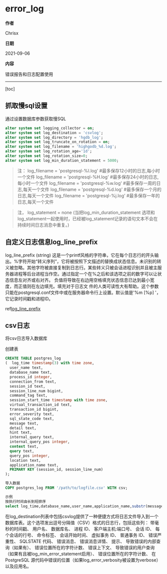 
# error_log

**作者**

Chrisx

**日期**

2021-09-06

**内容**

错误报告和日志配置使用

----

[toc]

## 抓取慢sql设置

通过设置数据库参数获取慢SQL

```sql
alter system set logging_collector = on;
alter system set log_destination = 'csvlog';
alter system set log_directory = 'hgdb_log';
alter system set log_truncate_on_rotation = on;
alter system set log_filename = 'highgodb_%d.log';
alter system set log_rotation_age='1d';
alter system set log_rotation_size=0;
alter system set log_min_duration_statement = 5000;
```

> 注：
log_filename = 'postgresql-%I.log'      #最多保存12小时的日志,每小时一个文件
log_filename = 'postgresql-%H.log'    #最多保存24小时的日志,每小时一个文件
log_filename = 'postgresql-%w.log'    #最多保存一周的日志,每天一个文件
log_filename = 'postgresql-%d.log'    #最多保存一个月的日志,每天一个文件
log_filename = 'postgresql-%j.log'      #最多保存一年的日志,每天一个文件

> 注，
log_statement = none
(当把log_min_duration_statement 选项和log_statement一起使用时，已经被log_statement记录的语句文本不会在持续时间日志消息中重复。)

## 自定义日志信息log_line_prefix

log_line_prefix (string)
这是一个printf风格的字符串，它在每个日志行的开头输出。%字符开始“转义序列”，它将被按照下文描述的替换成状态信息。未识别的转义被忽略。其他字符被直接复制到日志行。某些转义只被会话进程识别并且被主服务器进程等后台进程当作空。通过指定一个在%之后和该选项之前的数字可以让状态信息左对齐或右对齐。 负值将导致在右边用空格填充状态信息已达到最小宽度，而正值则在左边填充。填充对于日志文 件的人类可读性大有帮助。这个参数只能在postgresql.conf文件中或在服务器命令行上设置。默认值是'%m [%p] '，它记录时间戳和进程ID。

ref[log_line_prefix](http://www.postgres.cn/docs/11/runtime-config-logging.html#RUNTIME-CONFIG-LOGGING-CSVLOG)

## csv日志

将csv日志导入数据库

创建表

```sql
CREATE TABLE postgres_log
(  log_time timestamp(3) with time zone,
  user_name text,
  database_name text,
  process_id integer,
  connection_from text,
  session_id text,
  session_line_num bigint,
  command_tag text,
  session_start_time timestamp with time zone,
  virtual_transaction_id text,
  transaction_id bigint,
  error_severity text,
  sql_state_code text,
  message text,
  detail text,
  hint text,
  internal_query text,
  internal_query_pos integer,
  context text,
  query text,
  query_pos integer,
  location text,
  application_name text,
  PRIMARY KEY (session_id, session_line_num)
);

导入数据
COPY postgres_log FROM '/path/to/logfile.csv' WITH csv;

示例
按执行时间由长到短排序
select log_time,database_name,user_name,application_name,substr(message, 11,4),message from postgres_log where message like '%duration%' order by substr(message, 11,4)desc;
```

在log_destination列表中包括csvlog提供了一种便捷方式将日志文件导入到一个数据库表。这个选项发出逗号分隔值（CSV）格式的日志行，包括这些列： 带毫秒的时间戳、 用户名、 数据库名、 进程 ID、 客户端主机:端口号、 会话 ID、 每个会话的行号、 命令标签、 会话开始时间、 虚拟事务 ID、 普通事务 ID、 错误严重性、 SQLSTATE 代码、 错误消息、 错误消息详情、 提示、 导致错误的内部查询（如果有）、 错误位置所在的字符计数、 错误上下文、 导致错误的用户查询（如果有且被log_min_error_statement启用）、 错误位置所在的字符计数、 在 PostgreSQL 源代码中错误的位置（如果log_error_verbosity被设置为verbose）以及应用名。
